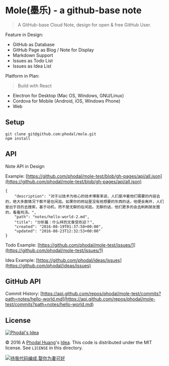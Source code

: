 # Mole(墨乐) - a github-base note
 
> A GitHub-base Cloud Note, design for open & free GitHub User.

Feature in Design: 

 - GitHub as Database
 - GitHub Page as Blog / Note for Display
 - Markdown Support
 - Issues as Todo List
 - Issues as Idea List
 
Platform in Plan: 

> Build with React

 - Electron for Desktop (Mac OS, Windows, GNU/Linux)
 - Cordova for Mobile (Android, iOS, Windows Phone)
 - Web
 
 
Setup
---

```
git clone git@github.com:phodal/mole.git
npm install
```


API
---

Note API in Design

Example: [https://github.com/phodal/mole-test/blob/gh-pages/api/all.json](https://github.com/phodal/mole-test/blob/gh-pages/api/all.json)

```
{
    "description": "对于以技术为核心的技术博客来说，人们是冲着他们需要的内容去的，绝大多数情况下都不是在闲逛。如果你的网站里没有他想要的东西的话，他便会离开，人们是出于目的去搜索，基于动机，而不是无聊的在闲逛。无聊的话，他们更多的会去刷刷朋友圈的，看看鸡汤。",
    "path": "notes/hello-world-2.md",
    "title": "分析篇：什么样的文章受欢迎？",
    "created": "2016-08-19T01:37:50+00:00",
    "updated": "2016-08-23T12:32:53+00:00"
}
```

Todo Example: [https://github.com/phodal/mole-test/issues/1](https://github.com/phodal/mole-test/issues/1)

Idea Example: [https://github.com/phodal/ideas/issues](https://github.com/phodal/ideas/issues)


GitHub API
----------

Commit History: [https://api.github.com/repos/phodal/mole-test/commits?path=notes/hello-world.md](https://api.github.com/repos/phodal/mole-test/commits?path=notes/hello-world.md)

License
---

[![Phodal's Idea](http://brand.phodal.com/shields/idea-small.svg)](http://ideas.phodal.com/)

© 2016 A [Phodal Huang](https://www.phodal.com)'s [Idea](http://github.com/phodal/ideas).  This code is distributed under the MIT license. See `LICENSE` in this directory.

[![待我代码编成,娶你为妻可好](http://brand.phodal.com/slogan/slogan.svg)](http://www.xuntayizhan.com/person/ji-ke-ai-qing-zhi-er-shi-dai-wo-dai-ma-bian-cheng-qu-ni-wei-qi-ke-hao-wan/)
